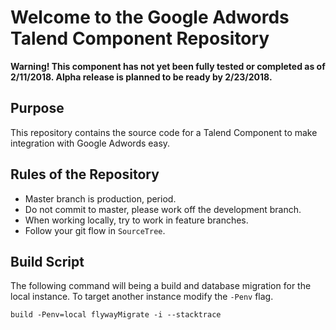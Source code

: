 # Welcome to the Google Adwords Talend Component Repository

**Warning! This component has not yet been fully tested or completed as of 2/11/2018. Alpha release is planned to be ready by 2/23/2018.**

## Purpose
This repository contains the source code for a Talend Component to make integration with Google Adwords easy. 

## Rules of the Repository
* Master branch is production, period.
* Do not commit to master, please work off the development branch.
* When working locally, try to work in feature branches.
* Follow your git flow in `SourceTree`.

## Build Script
The following command will being a build and database migration for the local instance. To target another instance modify the `-Penv` flag. 

`build -Penv=local flywayMigrate -i --stacktrace`
